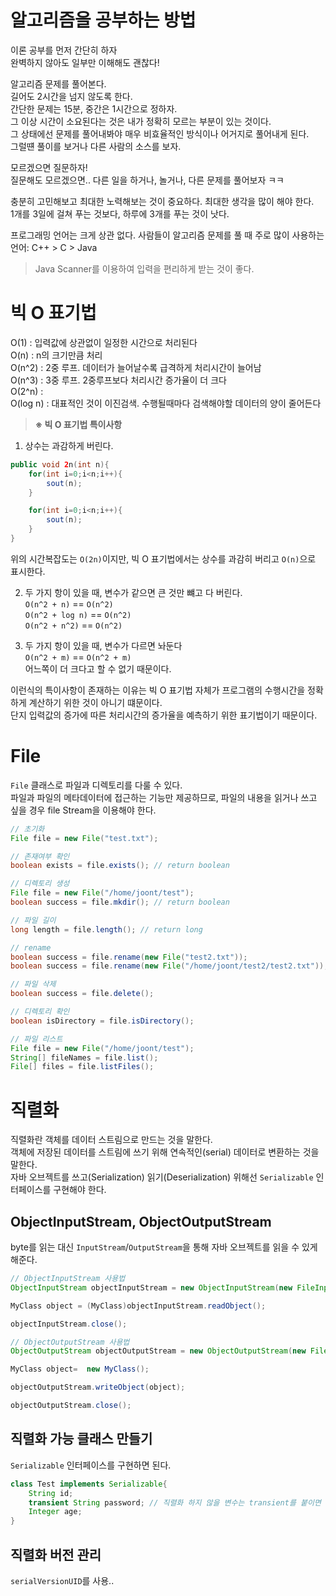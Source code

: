 # 알고리즘을 공부하는 방법
이론 공부를 먼저 간단히 하자  
완벽하지 않아도 일부만 이해해도 괜찮다!

알고리즘 문제를 풀어본다.  
길어도 2시간을 넘지 않도록 한다.  
간단한 문제는 15분, 중간은 1시간으로 정하자.  
그 이상 시간이 소요된다는 것은 내가 정확히 모르는 부분이 있는 것이다.  
그 상태에선 문제를 풀어내봐야 매우 비효율적인 방식이나 어거지로 풀어내게 된다.  
그럴떈 풀이를 보거나 다른 사람의 소스를 보자.  

모르겠으면 질문하자!  
질문해도 모르겠으면.. 다른 일을 하거나, 놀거나, 다른 문제를 풀어보자 ㅋㅋ  

충분히 고민해보고 최대한 노력해보는 것이 중요하다. 최대한 생각을 많이 해야 한다.  
1개를 3일에 걸쳐 푸는 것보다, 하루에 3개를 푸는 것이 낫다.  

프로그래밍 언어는 크게 상관 없다.
사람들이 알고리즘 문제를 풀 때 주로 많이 사용하는 언어: C++ > C > Java
> Java
Scanner를 이용하여 입력을 편리하게 받는 것이 좋다.

# 빅 O 표기법  
O(1) : 입력값에 상관없이 일정한 시간으로 처리된다  
O(n) : n의 크기만큼 처리  
O(n^2) : 2중 루프. 데이터가 늘어날수록 급격하게 처리시간이 늘어남  
O(n^3) : 3중 루프. 2중루프보다 처리시간 증가율이 더 크다  
O(2^n) :   
O(log n) : 대표적인 것이 이진검색. 수행될때마다 검색해야할 데이터의 양이 줄어든다  

> **※ 빅 O 표기법 특이사항**  
1. 상수는 과감하게 버린다.  
```java
public void 2n(int n){
    for(int i=0;i<n;i++){
        sout(n);
    }

    for(int i=0;i<n;i++){
        sout(n);
    }
}
```
위의 시간복잡도는 `O(2n)`이지만, 빅 O 표기법에서는 상수를 과감히 버리고 `O(n)`으로 표시한다.  

2. 두 가지 항이 있을 때, 변수가 같으면 큰 것만 뺴고 다 버린다.  
`O(n^2 + n)` == `O(n^2)`  
`O(n^2 + log n)` == `O(n^2)`  
`O(n^2 + n^2)` == `O(n^2)`  

3. 두 가지 항이 있을 때, 변수가 다르면 놔둔다  
`O(n^2 + m)` == `O(n^2 + m)`  
어느쪽이 더 크다고 할 수 없기 때문이다.  

이런식의 특이사항이 존재하는 이유는 빅 O 표기법 자체가 프로그램의 수행시간을 정확하게 계산하기 위한 것이 아니기 떄문이다.  
단지 입력값의 증가에 따른 처리시간의 증가율을 예측하기 위한 표기법이기 때문이다.  


# File
`File` 클래스로 파일과 디렉토리를 다룰 수 있다.  
파일과 파일의 메타데이터에 접근하는 기능만 제공하므로, 파일의 내용을 읽거나 쓰고 싶을 경우 file Stream을 이용해야 한다.  

```java
// 초기화
File file = new File("test.txt"); 

// 존재여부 확인
boolean exists = file.exists(); // return boolean

// 디렉토리 생성
File file = new File("/home/joont/test");
boolean success = file.mkdir(); // return boolean

// 파일 길이
long length = file.length(); // return long

// rename
boolean success = file.rename(new File("test2.txt"));
boolean success = file.rename(new File("/home/joont/test2/test2.txt")); // move로 사용 가능

// 파일 삭제
boolean success = file.delete();

// 디렉토리 확인
boolean isDirectory = file.isDirectory();

// 파일 리스트
File file = new File("/home/joont/test");
String[] fileNames = file.list();
File[] files = file.listFiles();
```


# 직렬화
직렬화란 객체를 데이터 스트림으로 만드는 것을 말한다.  
객체에 저장된 데이터를 스트림에 쓰기 위해 연속적인(serial) 데이터로 변환하는 것을 말한다.  
자바 오브젝트를 쓰고(Serialization) 읽기(Deserialization) 위해선 `Serializable` 인터페이스를 구현해야 한다.  

## ObjectInputStream, ObjectOutputStream
byte를 읽는 대신 `InputStream`/`OutputStream`을 통해 자바 오브젝트를 읽을 수 있게 해준다.

```java
// ObjectInputStream 사용법
ObjectInputStream objectInputStream = new ObjectInputStream(new FileInputStream("object.data"));

MyClass object = (MyClass)objectInputStream.readObject();

objectInputStream.close();

// ObjectOutputStream 사용법
ObjectOutputStream objectOutputStream = new ObjectOutputStream(new FileOutputStream("object.data"));

MyClass object=  new MyClass();

objectOutputStream.writeObject(object);

objectOutputStream.close();
```

## 직렬화 가능 클래스 만들기
`Serializable` 인터페이스를 구현하면 된다.  

```java
class Test implements Serializable{
    String id;
    transient String password; // 직렬화 하지 않을 변수는 transient를 붙이면 된다.
    Integer age;
}
```

## 직렬화 버전 관리
`serialVersionUID`를 사용..  